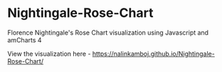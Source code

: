 # Nightingale-Rose-Chart
Florence Nightingale's Rose Chart visualization using Javascript and amCharts 4

View the visualization here - https://nalinkamboj.github.io/Nightingale-Rose-Chart/
